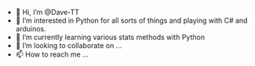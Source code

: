 - 👋 Hi, I’m @Dave-TT
- 👀 I’m interested in Python for all sorts of things and playing with C# and arduinos.
- 🌱 I’m currently learning various stats methods with Python
- 💞️ I’m looking to collaborate on ...
- 📫 How to reach me ...

<!---
Dave-TT/Dave-TT is a ✨ special ✨ repository because its `README.md` (this file) appears on your GitHub profile.
You can click the Preview link to take a look at your changes.
--->
